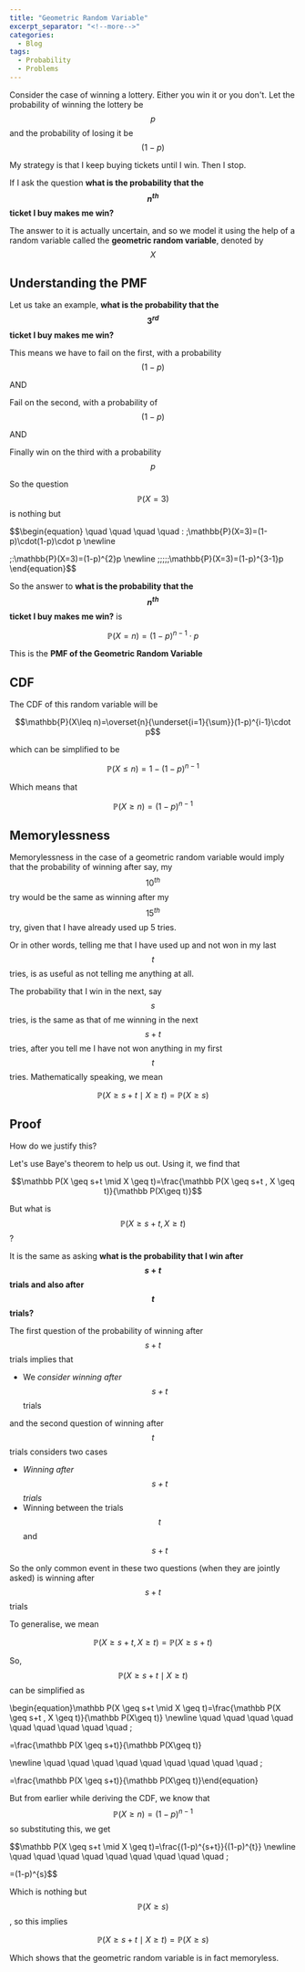 ```yaml
---
title: "Geometric Random Variable"
excerpt_separator: "<!--more-->"
categories:
  - Blog
tags:
  - Probability
  - Problems
---
```

Consider the case of winning a lottery. Either you win it or you don't. Let the probability of winning the lottery be $$p$$ and the probability of losing it be $$(1-p)$$

My strategy is that I keep buying tickets until I win. Then I stop.

If I ask the question **what is the probability that the  $$n^{th}$$ ticket I buy makes me win?**

The answer to it is actually uncertain, and so we model it using the help of a random variable called the **geometric random variable**, denoted by $$X$$

## Understanding the PMF

Let us  take an example, **what is the probability that the  $$3^{rd}$$ ticket I buy makes me win?**

This means we have to fail on the first, with a probability $$(1-p)$$  

AND

Fail on the second, with a probability of $$(1-p)$$

AND

Finally win on the third with a probability $$p$$

So the question $$\mathbb{P}(X=3)$$ is nothing but

$$\begin{equation} \quad \quad \quad \quad \: \;\mathbb{P}(X=3)=(1-p)\cdot(1-p)\cdot p \newline

\;\:\mathbb{P}(X=3)=(1-p)^{2}p
\newline
\;\;\;\;\;\mathbb{P}(X=3)=(1-p)^{3-1}p \end{equation}$$

So the answer to **what is the probability that the  $$n^{th}$$ ticket I buy makes me win?** is

 $$\mathbb{P}(X=n)=(1-p)^{n-1}\cdot p$$ 

This is the **PMF of the Geometric Random Variable**

 

## CDF

The CDF of this random variable will be

$$\mathbb{P}(X\leq n)=\overset{n}{\underset{i=1}{\sum}}(1-p)^{i-1}\cdot p$$

which can be simplified to be

$$\mathbb{P}(X\leq n)=1-(1-p)^{n-1}$$

Which means that

$$\mathbb{P}(X\geq n)=(1-p)^{n-1}$$

## Memorylessness

Memorylessness in the case of a geometric random variable would imply that the probability of winning after say, my $$10^{th}$$ try would be the same as winning after my $$15^{th}$$ try, given that I have already used up 5 tries.

Or in other words, telling me that I have used up and not won in my last $$t$$ tries, is as useful as not telling me anything at all.

The probability that I win in the next, say $$s$$ tries, is the same as that of me winning in the next $$s+t$$ tries, after you tell me I have not won anything in my first $$t$$ tries. Mathematically speaking, we mean

$$\mathbb P(X \geq s+t \mid X \geq t)=\mathbb P(X \geq s)$$

## Proof

How do we justify this?

Let's use Baye's theorem to help us out. Using it, we find that 

$$\mathbb P(X \geq s+t \mid X \geq t)=\frac{\mathbb P(X \geq s+t , X \geq t)}{\mathbb P(X\geq t)}$$

But what is $$\mathbb P(X \geq s+t , X \geq t)$$?

It is the same as asking **what is the probability that I win after $$s+t$$ trials and also after $$t$$ trials?**

The first question of the probability of winning after $$s+t$$ trials implies that

- We *consider winning after $$s+t$$* trials

and  the second question of winning after $$t$$ trials considers two cases

- *Winning after $$s+t$$ trials*
- Winning between the trials $$t$$ and $$s+t$$

So the only common event in these two questions (when they are jointly asked) is winning after $$s+t$$ trials

To generalise, we mean 

$$\mathbb P(X \geq s+t , X \geq t)=\mathbb P(X \geq s+t)$$

So, $$\mathbb P(X \geq s+t \mid X \geq t)$$  can be simplified as

\begin{equation}\mathbb P(X \geq s+t \mid X \geq t)=\frac{\mathbb P(X \geq s+t , X \geq t)}{\mathbb P(X\geq t)}
\newline
\quad \quad \quad \quad \quad \quad \quad \quad \quad \;

=\frac{\mathbb P(X \geq s+t)}{\mathbb P(X\geq t)}

\newline
\quad \quad \quad \quad \quad \quad \quad \quad \quad \;

=\frac{\mathbb P(X \geq s+t)}{\mathbb P(X\geq t)}\end{equation}

But from earlier while deriving the CDF, we know that $$\mathbb{P}(X\geq n)=(1-p)^{n-1}$$ so substituting this, we get

$$\mathbb P(X \geq s+t \mid X \geq t)=\frac{(1-p)^{s+t}}{(1-p)^{t}}
\newline
\quad \quad \quad \quad \quad \quad \quad \quad \quad \;

=(1-p)^{s}$$

Which is nothing but $$\mathbb P(X \geq s)$$, so this implies

$$\mathbb P(X \geq s+t \mid X \geq t)=\mathbb P(X \geq s)$$

Which shows that the geometric random variable is in fact memoryless.
<script type="text/javascript" async
  src="https://cdn.mathjax.org/mathjax/latest/MathJax.js?config=TeX-MML-AM_CHTML">
</script>
